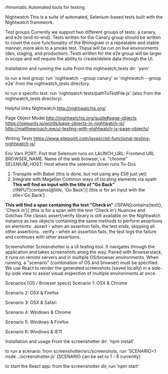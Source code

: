 rhinomatic
Automated tools for testing.

Nightwatch
This is a suite of automated, Selenium-based tests built with the Nightwatch framework.

Test groups
Currently we support two different groups of tests: a canary, and e2e (end-to-end). Tests written for the Canary group should be written to cover the core functionality of the Rhinogram in a repeatable and stable manner, more akin to a smoke test. These will be run on live environments (dev, staging, and production). Tests written for the e2e group will be larger in scope and will require the ability to create/delete data through the UI.

Installation and running the suite
From the nightwatch_tests dir: 'yarn'

to run a test group: run 'nightwatch --group canary' or 'nightwatch --group e2e' from the nightwatch_tests directory.

to run a specific test: run 'nightwatch tests/pathToTestFile.js' (also from the nightwatch_tests directory).

Helpful links
Nightwatch http://nightwatchjs.org/

Page Object Model http://nightwatchjs.org/guide#page-objects https://joepurdy.io/words/page-objects-in-nightwatch-js/ http://matthewroach.me/ui-testing-with-nightwatch-js-page-objects/

Writing Tests https://www.sitepoint.com/javascript-functional-testing-nightwatch-js/

Env Vars
PORT: Port that Selenium runs on
LAUNCH_URL: Frontend URL
BROWSER_NAME: Name of the web browser, i.e. "chrome"
SELENIUM_HOST: Host where the selenium driver runs
To-Dos
1. Transpile with Babel (this is done, but not using any ES6 just yet)
2. Integrate with Magellan
Common ways of locating elements via xpath
**This will find an input with the title of "Go Back"**
//INPUT[contains(@title, 'Go Back')] (this is for an input with the title='Go Back')

**This will find a span containing the text "Check in"**
//SPAN[contains(text(), 'Check in')] (this is for a span with the text 'Check in')
Nuances and Gotchas
The classic assert/verify library is still available on the Nightwatch instance as two objects containing the same methods to perform assertions on elements:
.assert - when an assertion fails, the test ends, skipping all other assertions. .verify - when an assertion fails, the test logs the failure and continues with other assertions.

Screenshotter
Screenshotter is a UI testing tool. It navigates through the application and takes screenshots along the way. Paired with Browserstack, it runs on remote servers and in multiple OS/browser environments. When running, a "scenario" (combination of OS and browser) must be specified. We use React to render the generated screenshots (saved locally) in a side-by-side view to assist visual inspection of multiple environments at once.

Scenarios (OS / Browser specs)
Scenario 1: OSX & Chrome

Scenario 2: OSX & Firefox

Scenario 3: OSX & Safari

Scenario 4: Windows & Chrome

Scenario 5: Windows & Firefox

Scenario 6: Windows & IE11

Installation and usage
From the screenshotter dir: 'npm install'

to run a scenario: from screenshotter/src/screenshots, run 'SCENARIO=1 node ../screenshotter.js' (SCENARIO can be set to 1 - 6 currently)

to start the React app: from the screenshotter dir, run 'npm start'